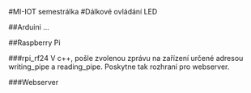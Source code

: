 #MI-IOT semestrálka
#Dálkové ovládání LED

##Arduini
...

##Raspberry Pi

###rpi_rf24
V c++, pošle zvolenou zprávu na zařízení určené adresou writing_pipe a reading_pipe. Poskytne
tak rozhraní pro webserver.

###Webserver
